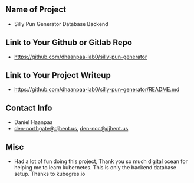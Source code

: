 ## Name of Project 
* Silly Pun Generator Database Backend 

## Link to Your Github or Gitlab Repo
* https://github.com/dhaanpaa-lab0/silly-pun-generator

## Link to Your Project Writeup
* https://github.com/dhaanpaa-lab0/silly-pun-generator/README.md

## Contact Info
* Daniel Haanpaa
* den-northgate@djhent.us, den-noc@djhent.us

## Misc 
* Had a lot of fun doing this project, Thank you so much digital ocean for helping me to learn kubernetes. This is only the backend database setup. Thanks to kubegres.io